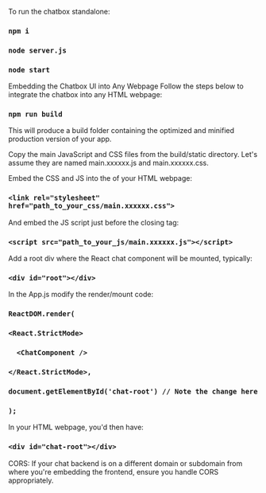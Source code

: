 To run the chatbox standalone:

### `npm i`
### `node server.js`
### `node start`


Embedding the Chatbox UI into Any Webpage
Follow the steps below to integrate the chatbox into any HTML webpage:

### `npm run build`

This will produce a build folder containing the optimized and minified production version of your app.


Copy the main JavaScript and CSS files from the build/static directory. Let's assume they are named main.xxxxxx.js and main.xxxxxx.css.


Embed the CSS and JS into the <head> of your HTML webpage:

### `<link rel="stylesheet" href="path_to_your_css/main.xxxxxx.css">`

And embed the JS script just before the closing </body> tag:

### `<script src="path_to_your_js/main.xxxxxx.js"></script>`

Add a root div where the React chat component will be mounted, typically:

### `<div id="root"></div>`

In the App.js modify the render/mount code:

### `ReactDOM.render(`
###  `<React.StrictMode>`
###  `  <ChatComponent />`
###  `</React.StrictMode>,`
###  `document.getElementById('chat-root') // Note the change here`
### `);`

In your HTML webpage, you'd then have:

### `<div id="chat-root"></div>`


CORS:
If your chat backend is on a different domain or subdomain from where you're embedding the frontend, ensure you handle CORS appropriately.





